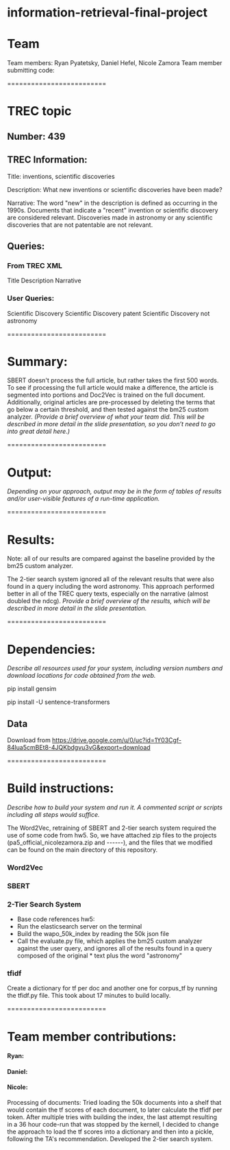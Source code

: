 # information-retrieval-final-project

# Team 
Team members: Ryan Pyatetsky, Daniel Hefel, Nicole Zamora
Team member submitting code:

=========================
# TREC topic

## Number: 439

## TREC Information:
Title: inventions, scientific discoveries 

Description: What new inventions or scientific discoveries have been made?  

Narrative:
The word "new" in the description is defined as occurring in the 1990s. Documents that indicate a "recent" invention or scientific discovery are considered relevant. Discoveries made in astronomy or any scientific discoveries that are not patentable are not relevant. 

## Queries:
 ### From TREC XML 
 
 Title
 Description
 Narrative
 
 ### User Queries:
 Scientific Discovery 
 Scientific Discovery patent 
 Scientific Discovery not astronomy
 
=========================
# Summary: 

SBERT doesn't process the full article, but rather takes the first 500 words. To see if processing the full article would make a difference, the article is segmented into portions and Doc2Vec is trained on the full document. 
Additionally, original articles are pre-processed by deleting the terms that go below a certain threshold, and then tested against the bm25 custom analyzer. 
_(Provide a brief overview of what your team did. This will be described in more detail in the slide presentation, so you don’t need to go into great detail here.)_

=========================
# Output:

_Depending on your approach, output may be in the form of tables of results and/or user-visible features of a run-time application._

=========================
# Results:
Note: all of our results are compared against the baseline provided by the bm25 custom analyzer.  

The 2-tier search system ignored all of the relevant results that were also found in a query including the word astronomy. This approach performed better in all of the TREC query texts, especially on the narrative (almost doubled the ndcg). 
_Provide a brief overview of the results, which will be described in more detail in the slide presentation._

=========================
# Dependencies:
_Describe all resources used for your system, including version numbers and download locations for code obtained from the web._

pip install gensim

pip install -U sentence-transformers

## Data

Download from 
https://drive.google.com/u/0/uc?id=1Y03Cgf-84lua5cmBEt8-4JQKbdgvu3vG&export=download

=========================

# Build instructions:
_Describe how to build your system and run it. A commented script or scripts including all steps would suffice._

The Word2Vec, retraining of SBERT and 2-tier search system required the use of some code from hw5. So, we have attached zip files to the projects (pa5_official_nicolezamora.zip and ------), and the files that we modified can be found on the main directory of this repository. 

### Word2Vec

### SBERT

### 2-Tier Search System 
* Base code references hw5: 
* Run the elasticsearch server on the terminal
* Build the wapo_50k_index by reading the 50k json file
* Call the evaluate.py file, which applies the bm25 custom analyzer against the user query, and ignores all of the results found in a query composed of the original * text plus the word "astronomy"

### tfidf
Create a dictionary for tf per doc and another one for corpus_tf by running the tfidf.py file. This took about 17 minutes to build locally. 

=========================
# Team member contributions:

#### Ryan:

#### Daniel:

#### Nicole:
Processing of documents: Tried loading the 50k documents into a shelf that would contain the tf scores of each document, to later calculate the tfidf per token. After multiple tries with building the index, the last attempt resulting in a 36 hour code-run that was stopped by the kernell, I decided to change the approach to load the tf scores into a dictionary and then into a pickle, following the TA's recommendation. 
Developed the 2-tier search system. 

